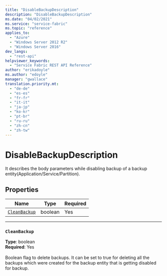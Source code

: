 ```yaml
---
title: "DisableBackupDescription"
description: "DisableBackupDescription"
ms.date: "04/02/2021"
ms.service: "service-fabric"
ms.topic: "reference"
applies_to: 
  - "Azure"
  - "Windows Server 2012 R2"
  - "Windows Server 2016"
dev_langs: 
  - "rest-api"
helpviewer_keywords: 
  - "Service Fabric REST API Reference"
author: "erikadoyle"
ms.author: "edoyle"
manager: "gwallace"
translation.priority.mt: 
  - "de-de"
  - "es-es"
  - "fr-fr"
  - "it-it"
  - "ja-jp"
  - "ko-kr"
  - "pt-br"
  - "ru-ru"
  - "zh-cn"
  - "zh-tw"
---
```

# DisableBackupDescription

It describes the body parameters while disabling backup of a backup entity(Application/Service/Partition).

## Properties
| Name | Type | Required |
| --- | --- | --- |
| [`CleanBackup`](#cleanbackup) | boolean | Yes |

____
### `CleanBackup`
__Type__: boolean <br/>
__Required__: Yes<br/>
<br/>
Boolean flag to delete backups. It can be set to true for deleting all the backups which were created for the backup entity that is getting disabled for backup.
